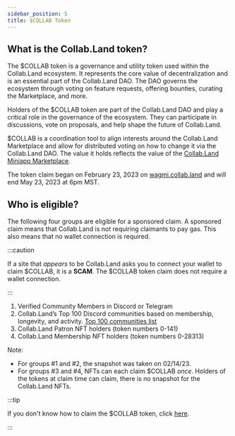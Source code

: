 ```yaml
---
sidebar_position: 5
title: $COLLAB Token
---
```


## What is the Collab.Land token?

The $COLLAB token is a governance and utility token used within the Collab.Land ecosystem. It represents the core value of decentralization and is an essential part of the Collab.Land DAO. The DAO governs the ecosystem through voting on feature requests, offering bounties, curating the Marketplace, and more.

Holders of the $COLLAB token are part of the Collab.Land DAO and play a critical role in the governance of the ecosystem. They can participate in discussions, vote on proposals, and help shape the future of Collab.Land.

$COLLAB is a coordination tool to align interests around the Collab.Land Marketplace and allow for distributed voting on how to change it via the Collab.Land DAO. The value it holds reflects the value of the [Collab.Land Miniapp Marketplace](../marketplace/).

The token claim began on February 23, 2023 on [wagmi.collab.land](https://wagmi.collab.land) and will end May 23, 2023 at 6pm MST.

## Who is eligible?

The following four groups are eligible for a sponsored claim. A sponsored claim means that Collab.Land is not requiring claimants to pay gas. This also means that no wallet connection is required.

:::caution

If a site that _appears_ to be Collab.Land asks you to connect your wallet to claim $COLLAB, it is a **SCAM**. The $COLLAB token claim does not require a wallet connection.

:::

1. Verified Community Members in Discord or Telegram
2. Collab.Land’s Top 100 Discord communities based on membership, longevity, and activity. [Top 100 communities list](https://collabland.mirror.xyz/Rkg2VBIq1cmt87-hqW5cOqdXMZTuLTXwGE9D2-fDI5Q)
3. Collab.Land Patron NFT holders (token numbers 0-141)
4. Collab.Land Membership NFT holders (token numbers 0-28313)

Note:
- For groups #1 and #2, the snapshot was taken on 02/14/23.
- For groups #3 and #4, NFTs can each claim $COLLAB _once_. Holders of the tokens at claim time can claim, there is no snapshot for the Collab.Land NFTs.

:::tip

If you don't know how to claim the $COLLAB token, click [here](../../dao/token/claim).

:::